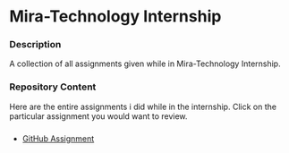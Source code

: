 # Mira-Technology Internship

### Description
A collection of all assignments given while in Mira-Technology Internship.

### Repository Content
Here are the entire assignments i did while in the internship. Click on the particular assignment you would want to review.
###
- [GitHub Assignment](https://github.com/Comurule/miratech_assess/tree/master/github_assess)